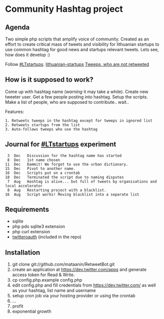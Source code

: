 Community Hashtag project
=========================

Agenda
------

Two simple php scripts that amplify voice of community. Created as an effort to create critical mass of tweets and visibility for lithuanian startups to use common hashtag for good news and startups relevant tweets. Lets see, how does it develop :) 

Follow 
	[#LTstartups](https://twitter.com/#!/search?q=%23LTstartups).
	[lithuanian-startups](https://twitter.com/#!/LStartuper/lithuanian-startups)
    [Tweeps, who are not retweeted](https://twitter.com/i/#!/LStartuper/ignored-tweeps)

How is it supposed to work?
---------------------------

Come up with hashtag name (*warning* it may take a while). Create new tweeter user. Get a few people posting into hashtag. Setup the scripts. Make a list of people, who are supposed to contribute.. wait.. 

Features:

    1. Retweets tweeps in the hashtag except for tweeps in ignored list
    2. Retweets startups from the list
    3. Auto-follows tweeps who use the hashtag


Journal for [#LTstartups](https://twitter.com/#!/search?q=%23LTstartups) experiment
----------------------------------

     3  Dec   Discussion for the hashtag name has started  
     8  Dec   1st name chosen
    11  Dec   Dammit! We forgot to use the urban dictionary.
    15  Dec   Pivot to another name.
    16  Dec   Scripts put on a crontab
	18	Dec	  Terminated the script due to naming disputes
	 7	Aug	  Hashtag is alive... but full of tweets by organisations and local accelerator
	 8	Aug   Restarting project with a blacklist.
    16  Aug   Script works! Moving blacklist into a separate list

Requirements
------------

 * sqlite
 * php pdo sqlite3 extension
 * php curl extension
 * [twitteroauth](https://github.com/abraham/twitteroauth) (included in the repo) 

Installation
------------

1. git clone git://github.com/mataanin/RetweetBot.git
2. create an application at https://dev.twitter.com/apps and generate access token for Read & Write.
3. cp config.php.example config.php
4. edit config.php and fill credentials from https://dev.twitter.com/ as well as your hashtag, list name and username
5. setup cron job via your hosting provider or using the crontab
6. ...
7. profit 
8. exponential growth

